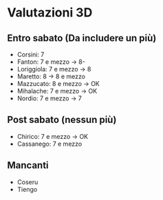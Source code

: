 # Valutazioni 3D

## Entro sabato (Da includere un più)

- Corsini: 7
- Fanton: 7 e mezzo -> 8-
- Loriggiola: 7 e mezzo -> 8
- Maretto: 8 -> 8 e mezzo
- Mazzucato: 8 e mezzo -> OK
- Mihalache: 7 e mezzo -> OK
- Nordio: 7 e mezzo -> 7

## Post sabato (nessun più)

- Chirico: 7 e mezzo -> OK
- Cassanego: 7 e mezzo

## Mancanti

- Coseru
- Tiengo
